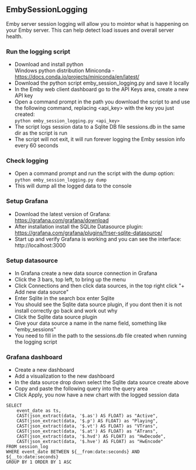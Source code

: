## EmbySessionLogging

Emby server session logging will allow you to mointor what is happening on your Emby server. 
This can help detect load issues and overall server health. 

### Run the logging script

- Download and install python  
Windows python distribution Miniconda - https://docs.conda.io/projects/miniconda/en/latest/
- Download the python script emby_session_logging.py and save it locally
- In the Emby web client dashboard go to the API Keys area, create a new API key
- Open a command prompt in the path you download the script to and use the following command, replacing <api_key> with the key you just created:  
```python emby_session_logging.py <api_key>```
- The script logs session data to a Sqlite DB file sessions.db in the same dir as the script is run
- The script will not exit, it will run forever logging the Emby session info every 60 seconds

### Check logging

- Open a command prompt and run the script with the dump option:  
```python emby_session_logging.py dump```
- This will dump all the logged data to the console

### Setup Grafana

- Download the latest version of Grafana:  
https://grafana.com/grafana/download
- After installation install the SQLite Datasource plugin:  
https://grafana.com/grafana/plugins/frser-sqlite-datasource/
- Start up and verify Grafana is working and you can see the interface:  
http://localhost:3000

### Setup datasource

- In Grafana create a new data source connection in Grafana
- Click the 3 bars, top left, to bring up the menu
- Click Connections and then click data sources, in the top right click "+ Add new data source" 
- Enter Sqlite in the search box enter Sqlite
- You should see the Sqlite data source plugin, if you dont then it is not install correctly go back and work out why
- Click the Sqlite data source plugin
- Give your data source a name in the name field, something like "emby_sessions"
- You need to fill in the path to the sessions.db file created when running the logging script

### Grafana dashboard

- Create a new dashboard
- Add a visualization to the new dashboard
- In the data source drop down select the Sqlite data source create above
- Copy and paste the following query into the query area
- Click Apply, you now have a new chart with the logged session data

```
SELECT 
	event_date as ts, 
	CAST(json_extract(data, '$.as') AS FLOAT) as "Active",
	CAST(json_extract(data, '$.p') AS FLOAT) as "Playing",
	CAST(json_extract(data, '$.vt') AS FLOAT) as "VTrans",
	CAST(json_extract(data, '$.at') AS FLOAT) as "ATrans",
	CAST(json_extract(data, '$.hvd') AS FLOAT) as "HwDecode",
	CAST(json_extract(data, '$.hve') AS FLOAT) as "HwEncode"	
FROM session_log
WHERE event_date BETWEEN ${__from:date:seconds} AND ${__to:date:seconds}
GROUP BY 1 ORDER BY 1 ASC
```


